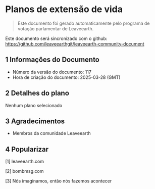 # Planos de extensão de vida

>Este documento foi gerado automaticamente pelo programa de votação parlamentar de Leaveearth.

Este documento será sincronizado com o github: https://github.com/leaveearthgit/leaveearth-community-document

## 1 Informações do Documento

- Número da versão do documento: 117
- Hora de criação do documento: 2025-03-28 (GMT)

## 2 Detalhes do plano

Nenhum plano selecionado

## 3 Agradecimentos
* Membros da comunidade Leaveearth

## 4 Popularizar
[1] leaveearth.com

[2] bombmsg.com

[3] Nós imaginamos, então nós fazemos acontecer